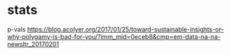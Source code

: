 # stats

p-vals
https://blog.acolyer.org/2017/01/25/toward-sustainable-insights-or-why-polygamy-is-bad-for-you/?imm_mid=0eceb8&cmp=em-data-na-na-newsltr_20170201
